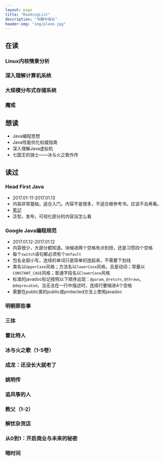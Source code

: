 ```yaml
---
layout: page
title: "ReadingList"
description: "书籍中成长"
header-img: "img/plane.jpg"
---
```


## 在读

### Linux内核情景分析
### 深入理解计算机系统
### 大规模分布式存储系统
### 魔戒

## 想读

* Java编程思想
* Java性能优化权威指南
* 深入理解Java虚拟机
* 七国王的骑士——冰与火之歌外传

## 读过

### Head First Java
* 2017.01-11-2017.01.13
* 内容非常基础，适合入门。内容不是很多，不适合做参考书。应该不会再看。
* [笔记](https://github.com/zixuan-zhang/LearningNotes/tree/master/Java/HeadFirstJava)
* 泛型，发布，可视化部分的内容没怎么看

### Google Java编程规范
* 2017.01.12-2017.01.12
* 内容很少，大部分都知道。块缩进两个空格有点别扭，还是习惯四个空格
* 每个`switch`语句都必须有个`default`
* 包名全部小写，连续的单词只是简单的连起来，不需要下划线
* 类名以`UpperCase`风格；方法名以`lowerCase`风格，且是动词；常量以`CONSTANT_CASE`风格；普通字段名以`lowerCase`风格
* 标准的javadoc标记按照以下顺序出现：`@param`, `@return`, `@throws`, `@deprecated`，当无法在一行中描述时，连续行要缩进4个空格
* 需要在public类的public或protected方法上使用javadoc

### 明朝那些事
### 三体
### 霍比特人
### 冰与火之歌（1-5卷）
### 成龙：还没长大就老了
### 姚明传
### 追风筝的人
### 教父（1-2）
### 解忧杂货店
### 从0到1：开启商业与未来的秘密
### 暗时间
